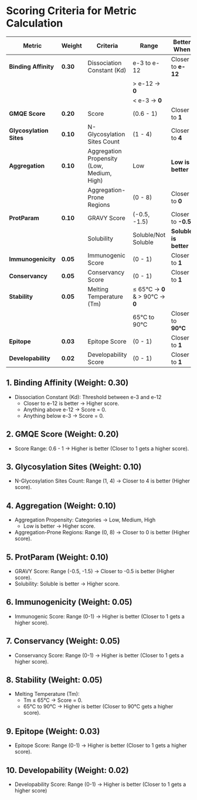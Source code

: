 # **Scoring Criteria for Metric Calculation**

| **Metric**            | **Weight** | **Criteria**                                              | **Range**            | **Better When**            |
|-----------------------|-----------|-----------------------------------------------------------|----------------------|----------------------------|
| **Binding Affinity**  | **0.30**   | Dissociation Constant (Kd)                                 | e-3 to e-12           | Closer to **e-12**          |
|                       |           |                                                         | > e-12 → **0**      |                            |
|                       |           |                                                         | < e-3 → **0**       |                            |
| **GMQE Score**        | **0.20**   | Score                                                   | (0.6 - 1)           | Closer to **1**            |
| **Glycosylation Sites** | **0.10**  | N-Glycosylation Sites Count                            | (1 - 4)             | Closer to **4**            |
| **Aggregation**       | **0.10**   | Aggregation Propensity (Low, Medium, High)            | Low                 | **Low is better**          |
|                       |           | Aggregation-Prone Regions                             | (0 - 8)             | Closer to **0**            |
| **ProtParam**         | **0.10**   | GRAVY Score                                           | (-0.5, -1.5)        | Closer to **-0.5**         |
|                       |           | Solubility                                            | Soluble/Not Soluble | **Soluble is better**      |
| **Immunogenicity**    | **0.05**   | Immunogenic Score                                     | (0 - 1)             | Closer to **1**            |
| **Conservancy**       | **0.05**   | Conservancy Score                                     | (0 - 1)             | Closer to **1**            |
| **Stability**         | **0.05**   | Melting Temperature (Tm)                              | ≤ 65°C → **0** & > 90°C → **0**      |                            |
|                       |           |                                                       | 65°C to 90°C        | Closer to **90°C**         |
| **Epitope**          | **0.03**   | Epitope Score                                        | (0 - 1)             | Closer to **1**            |
| **Developability**    | **0.02**   | Developability Score                                 | (0 - 1)             | Closer to **1**            |

## 1. Binding Affinity (Weight: 0.30)

- Dissociation Constant (Kd): Threshold between e-3 and e-12
  - Closer to e-12 is better → Higher score.
  - Anything above e-12 → Score = 0.
  - Anything below e-3 → Score = 0.

## 2. GMQE Score (Weight: 0.20)

- Score Range: 0.6 - 1 → Higher is better (Closer to 1 gets a higher score).

## 3. Glycosylation Sites (Weight: 0.10)

- N-Glycosylation Sites Count: Range (1, 4) → Closer to 4 is better (Higher score).

## 4. Aggregation (Weight: 0.10)

- Aggregation Propensity: Categories → Low, Medium, High
  - Low is better → Higher score.
- Aggregation-Prone Regions: Range (0, 8) → Closer to 0 is better (Higher score).

## 5. ProtParam (Weight: 0.10)

- GRAVY Score: Range (-0.5, -1.5) → Closer to -0.5 is better (Higher score).
- Solubility: Soluble is better → Higher score.

## 6. Immunogenicity (Weight: 0.05)

- Immunogenic Score: Range (0-1) → Higher is better (Closer to 1 gets a higher score).

## 7. Conservancy (Weight: 0.05)

- Conservancy Score: Range (0-1) → Higher is better (Closer to 1 gets a higher score).

## 8. Stability (Weight: 0.05)

- Melting Temperature (Tm):
  - Tm ≤ 65°C → Score = 0.
  - 65°C to 90°C → Higher is better (Closer to 90°C gets a higher score).

## 9. Epitope (Weight: 0.03)

- Epitope Score: Range (0-1) → Higher is better (Closer to 1 gets a higher score).

## 10. Developability (Weight: 0.02)

- Developability Score: Range (0-1) → Higher is better (Closer to 1 gets a higher score)

